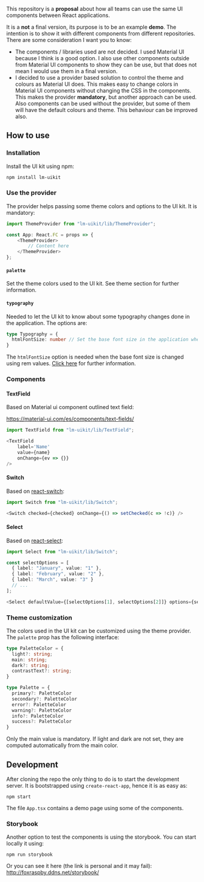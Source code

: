 This repository is a **proposal** about how all teams can use the same UI components between React applications.

It is a **not** a final version, its purpose is to be an example **demo**. The intention is to show it with different components from different repositories. There are some consideration I want you to know:
- The components / libraries used are not decided. I used Material UI because I think is a good option. I also use other components outside from Material UI components to show they can be use, but that does not mean I would use them in a final version.
- I decided to use a provider based solution to control the theme and colours as Material UI does. This makes easy to change colors in Material UI components without changing the CSS in the components. This makes the provider **mandatory**, but another approach can be used. Also components can be used without the provider, but some of them will have the default colours and theme. This behaviour can be improved also.

## How to use

### Installation

Install the UI kit using npm:
```bash
npm install lm-uikit
```

### Use the provider

The provider helps passing some theme colors and options to the UI kit. It is mandatory:

```typescript
import ThemeProvider from "lm-uikit/lib/ThemeProvider";

const App: React.FC = props => {
    <ThemeProvider>
        // Content here
    </ThemeProvider>
};
```

#### `palette`

Set the theme colors used to the UI kit. See theme section for further information.

#### `typography`

Needed to let the UI kit to know about some typography changes done in the application. The options are:

```ts
type Typography = {
  htmlFontSize: number // Set the base font size in the application when changed using rem
}
```

The `htmlFontSize` option is needed when the base font size is changed using rem values. [Click here](https://www.sitepoint.com/understanding-and-using-rem-units-in-css/) for further information.


### Components

#### TextField

Based on Material ui component outlined text field:

https://material-ui.com/es/components/text-fields/

```typescript
import TextField from "lm-uikit/lib/TextField";

<TextField
	label='Name'
	value={name}
	onChange={ev => {}}
/>
```

#### Switch

Based on [react-switch](https://github.com/markusenglund/react-switch):

```typescript
import Switch from "lm-uikit/lib/Switch";

<Switch checked={checked} onChange={() => setChecked(c => !c)} />
```

#### Select

Based on [react-select](https://react-select.com/home):

```typescript
import Select from "lm-uikit/lib/Switch";

const selectOptions = [
  { label: "January", value: "1" },
  { label: "February", value: "2" },
  { label: "March", value: "3" }
  // ...
];

<Select defaultValue={[selectOptions[1], selectOptions[2]]} options={selectOptions} isMulti />
```

### Theme customization

The colors used in the UI kit can be customized using the theme provider. The `palette` prop has the following interface:

```ts
type PaletteColor = {
  light?: string;
  main: string;
  dark?: string;
  contrastText?: string;
}

type Palette = {
  primary?: PaletteColor
  secondary?: PaletteColor
  error?: PaletteColor
  warning?: PaletteColor
  info?: PaletteColor
  success?: PaletteColor
}
```

Only the main value is mandatory. If light and dark are not set, they are computed automatically from the main color.

## Development

After cloning the repo the only thing to do is to start the development server. It is bootstrapped using `create-react-app`, hence it is as easy as:
```
npm start
```

The file `App.tsx` contains a demo page using some of the components.

### Storybook

Another option to test the components is using the storybook. You can start locally it using:

```
npm run storybook
```

Or you can see it here (the link is personal and it may fail):
http://foxraspby.ddns.net/storybook/
